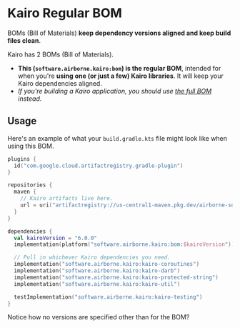 # Kairo Regular BOM

BOMs (Bill of Materials)
**keep dependency versions aligned and keep build files clean**.

Kairo has 2 BOMs (Bill of Materials).

- **This (`software.airborne.kairo:bom`) is the regular BOM**,
  intended for when you're **using one (or just a few) Kairo libraries**.
  It will keep your Kairo dependencies aligned.
- _If you're building a Kairo application,
  you should use [the full BOM](../bom-full) instead._

## Usage

Here's an example of what your `build.gradle.kts` file might look like
when using this BOM.

```kotlin
plugins {
  id("com.google.cloud.artifactregistry.gradle-plugin")
}

repositories {
  maven {
    // Kairo artifacts live here.
    url = uri("artifactregistry://us-central1-maven.pkg.dev/airborne-software/maven")
  }
}

dependencies {
  val kairoVersion = "6.0.0"
  implementation(platform("software.airborne.kairo:bom:$kairoVersion"))

  // Pull in whichever Kairo dependencies you need.
  implementation("software.airborne.kairo:kairo-coroutines")
  implementation("software.airborne.kairo:kairo-darb")
  implementation("software.airborne.kairo:kairo-protected-string")
  implementation("software.airborne.kairo:kairo-util")

  testImplementation("software.airborne.kairo:kairo-testing")
}
```

Notice how no versions are specified other than for the BOM?
